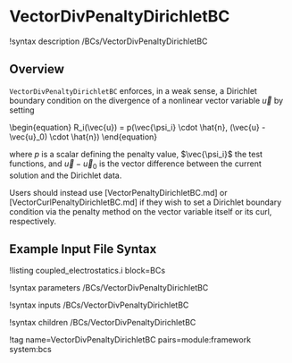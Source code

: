 # VectorDivPenaltyDirichletBC

!syntax description /BCs/VectorDivPenaltyDirichletBC

## Overview

`VectorDivPenaltyDirichletBC` enforces, in a weak sense, a Dirichlet boundary
condition on the divergence of a nonlinear vector variable $\vec{u}$ by setting

\begin{equation}
  R_i(\vec{u}) = p(\vec{\psi_i} \cdot \hat{n}, (\vec{u} - \vec{u}_0) \cdot \hat{n})
\end{equation}

where $p$ is a scalar defining the penalty value, $\vec{\psi_i}$ the test
functions, and $\vec{u} - \vec{u}_0$ is the vector difference between the
current solution and the Dirichlet data.

Users should instead use [VectorPenaltyDirichletBC.md] or
[VectorCurlPenaltyDirichletBC.md] if they wish to set a Dirichlet boundary
condition via the penalty method on the vector variable itself or its
curl, respectively.

## Example Input File Syntax

!listing coupled_electrostatics.i block=BCs

!syntax parameters /BCs/VectorDivPenaltyDirichletBC

!syntax inputs /BCs/VectorDivPenaltyDirichletBC

!syntax children /BCs/VectorDivPenaltyDirichletBC

!tag name=VectorDivPenaltyDirichletBC pairs=module:framework system:bcs
